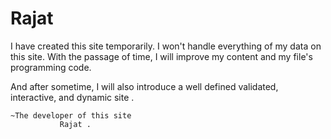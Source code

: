 # Rajat
I have created this site temporarily. I won't handle everything of my data on this site.
With the passage of time, I will improve my content and my file's programming code.

And after sometime, I will also introduce a well defined validated, interactive, and dynamic site .

    ~The developer of this site
               Rajat .
